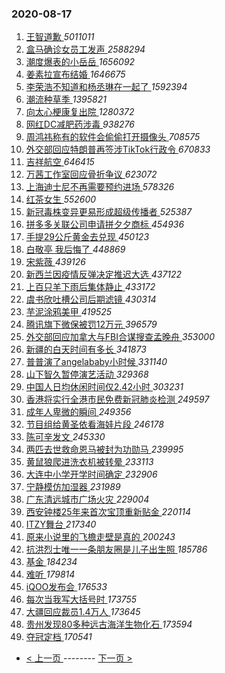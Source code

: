 ### 2020-08-17 
1. [ 王智道歉 ](https://s.weibo.com/weibo?q=%23%E7%8E%8B%E6%99%BA%E9%81%93%E6%AD%89%23&Refer=top) *5011011*
1. [ 盒马确诊女员工发声 ](https://s.weibo.com/weibo?q=%23%E7%9B%92%E9%A9%AC%E7%A1%AE%E8%AF%8A%E5%A5%B3%E5%91%98%E5%B7%A5%E5%8F%91%E5%A3%B0%23&Refer=top) *2588294*
1. [ 潮度爆表的小岳岳 ](https://s.weibo.com/weibo?q=%23%E6%BD%AE%E5%BA%A6%E7%88%86%E8%A1%A8%E7%9A%84%E5%B0%8F%E5%B2%B3%E5%B2%B3%23&topic_ad=1&Refer=top) *1656092*
1. [ 姜素拉宣布结婚 ](https://s.weibo.com/weibo?q=%23%E5%A7%9C%E7%B4%A0%E6%8B%89%E5%AE%A3%E5%B8%83%E7%BB%93%E5%A9%9A%23&Refer=top) *1646675*
1. [ 李荣浩不知道和杨丞琳在一起了 ](https://s.weibo.com/weibo?q=%23%E6%9D%8E%E8%8D%A3%E6%B5%A9%E4%B8%8D%E7%9F%A5%E9%81%93%E5%92%8C%E6%9D%A8%E4%B8%9E%E7%90%B3%E5%9C%A8%E4%B8%80%E8%B5%B7%E4%BA%86%23&Refer=top) *1592394*
1. [ 潮流种草季 ](https://s.weibo.com/weibo?q=%23%E6%BD%AE%E6%B5%81%E7%A7%8D%E8%8D%89%E5%AD%A3%23&Refer=top) *1395821*
1. [ 向太心梗康复出院 ](https://s.weibo.com/weibo?q=%23%E5%90%91%E5%A4%AA%E5%BF%83%E6%A2%97%E5%BA%B7%E5%A4%8D%E5%87%BA%E9%99%A2%23&Refer=top) *1280372*
1. [ 网红DC减肥药涉毒 ](https://s.weibo.com/weibo?q=%23%E7%BD%91%E7%BA%A2DC%E5%87%8F%E8%82%A5%E8%8D%AF%E6%B6%89%E6%AF%92%23&Refer=top) *938276*
1. [ 周鸿祎称有的软件会偷偷打开摄像头 ](https://s.weibo.com/weibo?q=%23%E5%91%A8%E9%B8%BF%E7%A5%8E%E7%A7%B0%E6%9C%89%E7%9A%84%E8%BD%AF%E4%BB%B6%E4%BC%9A%E5%81%B7%E5%81%B7%E6%89%93%E5%BC%80%E6%91%84%E5%83%8F%E5%A4%B4%23&Refer=top) *708575*
1. [ 外交部回应特朗普再签涉TikTok行政令 ](https://s.weibo.com/weibo?q=%23%E5%A4%96%E4%BA%A4%E9%83%A8%E5%9B%9E%E5%BA%94%E7%89%B9%E6%9C%97%E6%99%AE%E5%86%8D%E7%AD%BE%E6%B6%89TikTok%E8%A1%8C%E6%94%BF%E4%BB%A4%23&Refer=top) *670833*
1. [ 吉祥航空 ](https://s.weibo.com/weibo?q=%E5%90%89%E7%A5%A5%E8%88%AA%E7%A9%BA&Refer=top) *646415*
1. [ 万茜工作室回应骨折争议 ](https://s.weibo.com/weibo?q=%23%E4%B8%87%E8%8C%9C%E5%B7%A5%E4%BD%9C%E5%AE%A4%E5%9B%9E%E5%BA%94%E9%AA%A8%E6%8A%98%E4%BA%89%E8%AE%AE%23&Refer=top) *623072*
1. [ 上海迪士尼不再需要预约进场 ](https://s.weibo.com/weibo?q=%23%E4%B8%8A%E6%B5%B7%E8%BF%AA%E5%A3%AB%E5%B0%BC%E4%B8%8D%E5%86%8D%E9%9C%80%E8%A6%81%E9%A2%84%E7%BA%A6%E8%BF%9B%E5%9C%BA%23&Refer=top) *578326*
1. [ 红茶女生 ](https://s.weibo.com/weibo?q=%23%E7%BA%A2%E8%8C%B6%E5%A5%B3%E7%94%9F%23&Refer=top) *552600*
1. [ 新冠毒株变异更易形成超级传播者 ](https://s.weibo.com/weibo?q=%23%E6%96%B0%E5%86%A0%E6%AF%92%E6%A0%AA%E5%8F%98%E5%BC%82%E6%9B%B4%E6%98%93%E5%BD%A2%E6%88%90%E8%B6%85%E7%BA%A7%E4%BC%A0%E6%92%AD%E8%80%85%23&Refer=top) *525387*
1. [ 拼多多关联公司申请拼夕夕商标 ](https://s.weibo.com/weibo?q=%23%E6%8B%BC%E5%A4%9A%E5%A4%9A%E5%85%B3%E8%81%94%E5%85%AC%E5%8F%B8%E7%94%B3%E8%AF%B7%E6%8B%BC%E5%A4%95%E5%A4%95%E5%95%86%E6%A0%87%23&Refer=top) *454936*
1. [ 手提29公斤黄金去兑现 ](https://s.weibo.com/weibo?q=%23%E6%89%8B%E6%8F%9029%E5%85%AC%E6%96%A4%E9%BB%84%E9%87%91%E5%8E%BB%E5%85%91%E7%8E%B0%23&Refer=top) *450123*
1. [ 白敬亭 我后悔了 ](https://s.weibo.com/weibo?q=%E7%99%BD%E6%95%AC%E4%BA%AD%20%E6%88%91%E5%90%8E%E6%82%94%E4%BA%86&Refer=top) *448869*
1. [ 宋紫薇 ](https://s.weibo.com/weibo?q=%E5%AE%8B%E7%B4%AB%E8%96%87&Refer=top) *439126*
1. [ 新西兰因疫情反弹决定推迟大选 ](https://s.weibo.com/weibo?q=%E6%96%B0%E8%A5%BF%E5%85%B0%E5%9B%A0%E7%96%AB%E6%83%85%E5%8F%8D%E5%BC%B9%E5%86%B3%E5%AE%9A%E6%8E%A8%E8%BF%9F%E5%A4%A7%E9%80%89&Refer=top) *437122*
1. [ 上百只羊下雨后集体静止 ](https://s.weibo.com/weibo?q=%23%E4%B8%8A%E7%99%BE%E5%8F%AA%E7%BE%8A%E4%B8%8B%E9%9B%A8%E5%90%8E%E9%9B%86%E4%BD%93%E9%9D%99%E6%AD%A2%23&Refer=top) *433172*
1. [ 虞书欣吐槽公司后期滤镜 ](https://s.weibo.com/weibo?q=%23%E8%99%9E%E4%B9%A6%E6%AC%A3%E5%90%90%E6%A7%BD%E5%85%AC%E5%8F%B8%E5%90%8E%E6%9C%9F%E6%BB%A4%E9%95%9C%23&Refer=top) *430314*
1. [ 芋泥涂鸦美甲 ](https://s.weibo.com/weibo?q=%23%E8%8A%8B%E6%B3%A5%E6%B6%82%E9%B8%A6%E7%BE%8E%E7%94%B2%23&Refer=top) *419525*
1. [ 腾讯旗下微保被罚12万元 ](https://s.weibo.com/weibo?q=%E8%85%BE%E8%AE%AF%E6%97%97%E4%B8%8B%E5%BE%AE%E4%BF%9D%E8%A2%AB%E7%BD%9A12%E4%B8%87%E5%85%83&Refer=top) *396579*
1. [ 外交部回应加拿大与FBI合谋搜查孟晚舟 ](https://s.weibo.com/weibo?q=%23%E5%A4%96%E4%BA%A4%E9%83%A8%E5%9B%9E%E5%BA%94%E5%8A%A0%E6%8B%BF%E5%A4%A7%E4%B8%8EFBI%E5%90%88%E8%B0%8B%E6%90%9C%E6%9F%A5%E5%AD%9F%E6%99%9A%E8%88%9F%23&Refer=top) *353000*
1. [ 新疆的白天时间有多长 ](https://s.weibo.com/weibo?q=%23%E6%96%B0%E7%96%86%E7%9A%84%E7%99%BD%E5%A4%A9%E6%97%B6%E9%97%B4%E6%9C%89%E5%A4%9A%E9%95%BF%23&Refer=top) *341873*
1. [ 普普演了angelababy小时候 ](https://s.weibo.com/weibo?q=%23%E6%99%AE%E6%99%AE%E6%BC%94%E4%BA%86angelababy%E5%B0%8F%E6%97%B6%E5%80%99%23&Refer=top) *331140*
1. [ 山下智久暂停演艺活动 ](https://s.weibo.com/weibo?q=%23%E5%B1%B1%E4%B8%8B%E6%99%BA%E4%B9%85%E6%9A%82%E5%81%9C%E6%BC%94%E8%89%BA%E6%B4%BB%E5%8A%A8%23&Refer=top) *329368*
1. [ 中国人日均休闲时间仅2.42小时 ](https://s.weibo.com/weibo?q=%23%E4%B8%AD%E5%9B%BD%E4%BA%BA%E6%97%A5%E5%9D%87%E4%BC%91%E9%97%B2%E6%97%B6%E9%97%B4%E4%BB%852.42%E5%B0%8F%E6%97%B6%23&Refer=top) *303231*
1. [ 香港将实行全港市民免费新冠肺炎检测 ](https://s.weibo.com/weibo?q=%23%E9%A6%99%E6%B8%AF%E5%B0%86%E5%AE%9E%E8%A1%8C%E5%85%A8%E6%B8%AF%E5%B8%82%E6%B0%91%E5%85%8D%E8%B4%B9%E6%96%B0%E5%86%A0%E8%82%BA%E7%82%8E%E6%A3%80%E6%B5%8B%23&Refer=top) *249597*
1. [ 成年人卑微的瞬间 ](https://s.weibo.com/weibo?q=%23%E6%88%90%E5%B9%B4%E4%BA%BA%E5%8D%91%E5%BE%AE%E7%9A%84%E7%9E%AC%E9%97%B4%23&Refer=top) *249356*
1. [ 节目组给黄圣依看海娃片段 ](https://s.weibo.com/weibo?q=%23%E8%8A%82%E7%9B%AE%E7%BB%84%E7%BB%99%E9%BB%84%E5%9C%A3%E4%BE%9D%E7%9C%8B%E6%B5%B7%E5%A8%83%E7%89%87%E6%AE%B5%23&Refer=top) *246178*
1. [ 陈可辛发文 ](https://s.weibo.com/weibo?q=%23%E9%99%88%E5%8F%AF%E8%BE%9B%E5%8F%91%E6%96%87%23&Refer=top) *245330*
1. [ 两匹去世救命恩马被封为功勋马 ](https://s.weibo.com/weibo?q=%E4%B8%A4%E5%8C%B9%E5%8E%BB%E4%B8%96%E6%95%91%E5%91%BD%E6%81%A9%E9%A9%AC%E8%A2%AB%E5%B0%81%E4%B8%BA%E5%8A%9F%E5%8B%8B%E9%A9%AC&Refer=top) *239995*
1. [ 黄鼠狼爬进洗衣机被转晕 ](https://s.weibo.com/weibo?q=%23%E9%BB%84%E9%BC%A0%E7%8B%BC%E7%88%AC%E8%BF%9B%E6%B4%97%E8%A1%A3%E6%9C%BA%E8%A2%AB%E8%BD%AC%E6%99%95%23&Refer=top) *233113*
1. [ 大连中小学开学时间确定 ](https://s.weibo.com/weibo?q=%23%E5%A4%A7%E8%BF%9E%E4%B8%AD%E5%B0%8F%E5%AD%A6%E5%BC%80%E5%AD%A6%E6%97%B6%E9%97%B4%E7%A1%AE%E5%AE%9A%23&Refer=top) *232906*
1. [ 宁静模仿加湿器 ](https://s.weibo.com/weibo?q=%23%E5%AE%81%E9%9D%99%E6%A8%A1%E4%BB%BF%E5%8A%A0%E6%B9%BF%E5%99%A8%23&Refer=top) *231989*
1. [ 广东清远城市广场火灾 ](https://s.weibo.com/weibo?q=%E5%B9%BF%E4%B8%9C%E6%B8%85%E8%BF%9C%E5%9F%8E%E5%B8%82%E5%B9%BF%E5%9C%BA%E7%81%AB%E7%81%BE&Refer=top) *229004*
1. [ 西安钟楼25年来首次宝顶重新贴金 ](https://s.weibo.com/weibo?q=%23%E8%A5%BF%E5%AE%89%E9%92%9F%E6%A5%BC25%E5%B9%B4%E6%9D%A5%E9%A6%96%E6%AC%A1%E5%AE%9D%E9%A1%B6%E9%87%8D%E6%96%B0%E8%B4%B4%E9%87%91%23&Refer=top) *220114*
1. [ ITZY舞台 ](https://s.weibo.com/weibo?q=%23ITZY%E8%88%9E%E5%8F%B0%23&Refer=top) *217340*
1. [ 原来小说里的飞檐走壁是真的 ](https://s.weibo.com/weibo?q=%23%E5%8E%9F%E6%9D%A5%E5%B0%8F%E8%AF%B4%E9%87%8C%E7%9A%84%E9%A3%9E%E6%AA%90%E8%B5%B0%E5%A3%81%E6%98%AF%E7%9C%9F%E7%9A%84%23&Refer=top) *200243*
1. [ 抗洪烈士唯一一条朋友圈是儿子出生照 ](https://s.weibo.com/weibo?q=%23%E6%8A%97%E6%B4%AA%E7%83%88%E5%A3%AB%E5%94%AF%E4%B8%80%E4%B8%80%E6%9D%A1%E6%9C%8B%E5%8F%8B%E5%9C%88%E6%98%AF%E5%84%BF%E5%AD%90%E5%87%BA%E7%94%9F%E7%85%A7%23&Refer=top) *185786*
1. [ 基金 ](https://s.weibo.com/weibo?q=%E5%9F%BA%E9%87%91&Refer=top) *184234*
1. [ 难听 ](https://s.weibo.com/weibo?q=%E9%9A%BE%E5%90%AC&Refer=top) *179814*
1. [ iQOO发布会 ](https://s.weibo.com/weibo?q=iQOO%E5%8F%91%E5%B8%83%E4%BC%9A&Refer=top) *176533*
1. [ 每次当我写大括号时 ](https://s.weibo.com/weibo?q=%23%E6%AF%8F%E6%AC%A1%E5%BD%93%E6%88%91%E5%86%99%E5%A4%A7%E6%8B%AC%E5%8F%B7%E6%97%B6%23&Refer=top) *173755*
1. [ 大疆回应裁员1.4万人 ](https://s.weibo.com/weibo?q=%E5%A4%A7%E7%96%86%E5%9B%9E%E5%BA%94%E8%A3%81%E5%91%981.4%E4%B8%87%E4%BA%BA&Refer=top) *173645*
1. [ 贵州发现80多种远古海洋生物化石 ](https://s.weibo.com/weibo?q=%23%E8%B4%B5%E5%B7%9E%E5%8F%91%E7%8E%B080%E5%A4%9A%E7%A7%8D%E8%BF%9C%E5%8F%A4%E6%B5%B7%E6%B4%8B%E7%94%9F%E7%89%A9%E5%8C%96%E7%9F%B3%23&Refer=top) *173594*
1. [ 夺冠定档 ](https://s.weibo.com/weibo?q=%23%E5%A4%BA%E5%86%A0%E5%AE%9A%E6%A1%A3%23&Refer=top) *170541* 

- [ < 上一页 ](https://github.com/able8/weibo-hot-record/blob/master/2020-08-16.md) -------- [ 下一页 > ](https://github.com/able8/weibo-hot-record/blob/master/2020-08-18.md)